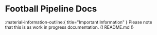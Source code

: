 # Football Pipeline Docs

:material-information-outline:{ title="Important Information" } Please note that this is as work in progress documentation.
{! README.md !}  